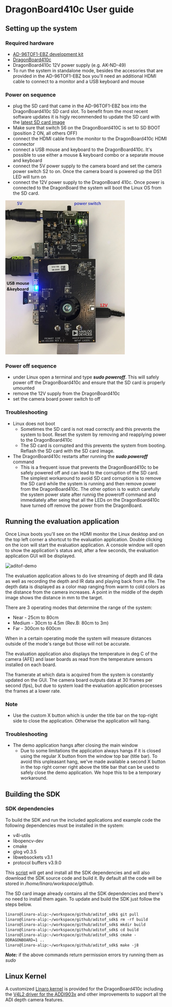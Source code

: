 # DragonBoard410c User guide

## Setting up the system

### Required hardware
- [AD-96TOF1-EBZ development kit](https://www.analog.com/en/design-center/evaluation-hardware-and-software/evaluation-boards-kits/ad-96tof1-ebz.html)
- [DragonBoard410c](https://www.96boards.org/product/dragonboard410c/)
- DragonBoard410c 12V power supply (e.g. AK-ND-49)
- To run the system in standalone mode, besides the accesories that are provided in the AD-96TOF1-EBZ box you'll need an additional HDMI cable to connect to a monitor and a USB keyboard and mouse

### Power on sequence
- plug the SD card that came in the AD-96TOF1-EBZ box into the DragonBoard410c SD card slot. To benefit from the most recent software updates it is higly recommended to update the SD card with the [latest SD card image](https://github.com/analogdevicesinc/aditof_sdk#supported-embedded-platforms)
- Make sure that switch S6 on the DragonBoard410C is set to SD BOOT (position 2 ON, all others OFF)
- connect the HDMI cable from the monitor to the DragonBoard410c HDMI connector
- connect a USB mouse and keyboard to the DragonBoard410c. It's possible to use either a mouse & keyboard combo or a separate mouse and keyboard
- connect the 5V power supply to the camera board and set the camera power switch S2 to on. Once the camera board is powered up the DS1 LED will turn on
- connect the 12V power supply to the DragonBoard 410c. Once power is connected to the DragonBoard the system will boot the Linux OS from the SD card.

![DB410C connections](https://github.com/analogdevicesinc/aditof_sdk/blob/master/doc/img/db410c_standalone.JPG)

### Power off sequence
- under Linux open a terminal and type ***sudo poweroff***. This will safely power off the DragonBoard410c and ensure that the SD card is properly umounted
- remove the 12V supply from the DragonBoard410c
- set the camera board power switch to off

### Troubleshooting
- Linux does not boot
  - Sometimes the SD card is not read correctly and this prevents the system to boot. Reset the system by removing and reapplying power to the DragonBoard410c
  - The SD card is corrupted and this prevents the system from booting. Reflash the SD card with the SD card image.
- The DragonBoard410c restarts after running the ***sudo poweroff*** command
  - This is a frequent issue that prevents the DragonBoard410c to be safely powered off and can lead to the corruption of the SD card. The simplest workaround to avoid SD card corruption is to remove the SD card while the system is running and then remove power from the DragonBoard410c. The other option is to watch carefully the system power state after runnig the poweroff command and immediately after seing that all the LEDs on the DragonBoard410c have turned off remove the power from the DragonBoard.

## Running the evaluation application

Once Linux boots you'll see on the HDMI monitor the Linux desktop and on the top left corner a shortcut to the evaluation application. Double clicking on the icon will start the evaluation application.  A console window will open to show the application's status and, after a few seconds, the evaluation application GUI will be displayed. 

![aditof-demo](https://github.com/analogdevicesinc/aditof_sdk/blob/master/doc/img/aditof_demo.png)

The evaluation application allows to do live streaming of depth and IR data as well as recording the depth and IR data and playing back from a file. The depth data is displayed as a color map ranging from warm to cold colors as the distance from the camera increases. A point in the middle of the depth image shows the distance in mm to the target.

There are 3 operating modes that determine the range of the system:
 - Near - 25cm to 80cm
 - Medium - 30cm to 4.5m (Rev.B: 80cm to 3m)
 - Far - 300cm to 600cm

When in a certain operating mode the system will measure distances outside of the mode's range but those will not be accurate. 
 
The evaluation application also displays the temperature in deg C of the camera (AFE) and laser boards as read from the temperature sensors installed on each board.

The framerate at which data is acquired from the system is constantly updated on the GUI. The camera board outputs data at 30 frames per second (fps), but due to system load the evaluation application processes the frames at a lower rate.

### Note
 - Use the custom X button which is under the title bar on the top-right side to close the application. Otherwise the application will hang.

### Troubleshooting
- The demo application hangs after closing the main window
  - Due to some limitations the application always hangs if it is closed using the regular X button from the window top bar (title bar). To avoid this unpleasant hang, we've made available a second X button in the top right corner right above the title bar that can be used to safely close the demo application. We hope this to be a temporary workaround.

## Building the SDK

### SDK dependencies
To build the SDK and run the included applications and example code the following dependencies must be installed in the system:
 - v4l-utils
 - libopencv-dev
 - cmake
 - glog v0.3.5
 - libwebsockets v3.1
 - protocol buffers v3.9.0

This [script](https://github.com/analogdevicesinc/aditof_sdk/blob/master/scripts/dragonboard410c/db410c_sdk_deps.sh) will get and install all the SDK dependencies and will also download the SDK source code and build it. By default all the code will be stored in */home/linaro/workspace/github*.
 
The SD card image already contains all the SDK dependencies and there's no need to install them again. To update and build the SDK just follow the steps below.

```console
linaro@linaro-alip:~/workspace/github/aditof_sdk$ git pull
linaro@linaro-alip:~/workspace/github/aditof_sdk$ rm -rf build
linaro@linaro-alip:~/workspace/github/aditof_sdk$ mkdir build
linaro@linaro-alip:~/workspace/github/aditof_sdk$ cd build
linaro@linaro-alip:~/workspace/github/aditof_sdk$ cmake -DDRAGONBOARD=1 ..
linaro@linaro-alip:~/workspace/github/aditof_sdk$ make -j8
``` 
***Note:*** if the above commands return permission errors try running them as *sudo*

## Linux Kernel
A customized [Linaro kernel](https://github.com/analogdevicesinc/aditof_linux) is provided for the DragonBoard410c including the [V4L2 driver for the ADDI903x](https://github.com/analogdevicesinc/aditof_linux/blob/d3/release/ov5640_4.9.27/drivers/media/i2c/addi903x.c) and other improvements to support all the ADI depth camera features. 


